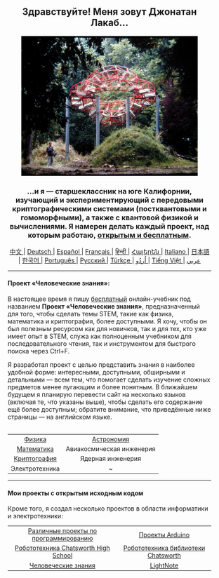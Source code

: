 <div align="center" style="background-image: url('https://jonathanlacabe.github.io/_other/Iapetus_1985.jpg'); background-size: cover; background-position: center; padding: 20px;">
  <h2>Здравствуйте! Меня зовут Джонатан Лакаб...</h2>
  <p align="center">
        <a href="https://jonathanlacabe.github.io/"><img src="/Iapetus_1985.jpg" alt="Япет, 1985 год. Одна из моих любимых фотографий всех времён: она показывает скульптуру «Япет» Жана-Макса Альбера, вмонтированную в природу. Это произведение современного искусства было создано так, чтобы имитировать орбиту одного из спутников Сатурна. Я всегда считал науку формой искусства, своеобразным творческим выражением в рамках логических ограничений, наложенных Вселенной, поэтому выбрал эту фотографию, чтобы она отражала философию, с которой я работаю над всеми своими проектами, особенно над HKP." width="402"/></a>
    </p>
  <h3>...и я — старшеклассник на юге Калифорнии, изучающий и экспериментирующий с передовыми криптографическими системами (постквантовыми и гомоморфными), а также с квантовой физикой и вычислениями. Я намерен делать каждый проект, над которым работаю, <a href="https://openaccessmanifesto.wordpress.com/%d0%bf%d0%b0%d1%80%d1%82%d0%b8%d0%b7%d0%b0%d0%bd%d1%81%d0%ba%d0%b8%d0%b9-%d0%bc%d0%b0%d0%bd%d0%b8%d1%84%d0%b5%d1%81%d1%82-%d0%be%d0%b1-%d0%be%d1%82%d0%ba%d1%80%d1%8b%d1%82%d0%be%d0%bc-%d0%b4%d0%be/">открытым и бесплатным</a>. </h3> 
    
<p align="center">
  <a href="https://github.com/JonathanLacabe/JonathanLacabe/blob/main/README_CN.md"><span> 中文 </span></a>|
  <a href="https://github.com/JonathanLacabe/JonathanLacabe/blob/main/README_DE.md"><span> Deutsch </span></a>|
  <a href="https://github.com/JonathanLacabe/JonathanLacabe/blob/main/README_ES.md"><span> Español </span></a>|
  <a href="https://github.com/JonathanLacabe/JonathanLacabe/blob/main/README_FR.md"><span> Français </span></a>|
  <a href="https://github.com/JonathanLacabe/JonathanLacabe/blob/main/README_HI.md"><span> हिन्दी </span></a>|
  <a href="https://github.com/JonathanLacabe/JonathanLacabe/blob/main/README_HY.md"><span> Հայերեն </span></a>|
  <a href="https://github.com/JonathanLacabe/JonathanLacabe/blob/main/README_IT.md"><span> Italiano </span></a>|
  <a href="https://github.com/JonathanLacabe/JonathanLacabe/blob/main/README_JP.md"><span> 日本語 </span></a>|
  <a href="https://github.com/JonathanLacabe/JonathanLacabe/blob/main/README_KO.md"><span> 한국어 </span></a>|
  <a href="https://github.com/JonathanLacabe/JonathanLacabe/blob/main/README_PT.md"><span> Português </span></a>|
  <a href="https://github.com/JonathanLacabe/JonathanLacabe/blob/main/README_RU.md"><span> Русский </span></a>|
  <a href="https://github.com/JonathanLacabe/JonathanLacabe/blob/main/README_TR.md"><span> Türkçe	 </span></a>|
  <a href="https://github.com/JonathanLacabe/JonathanLacabe/blob/main/README_UR.md"><span> اُردُو </span></a>|
  <a href="https://github.com/JonathanLacabe/JonathanLacabe/blob/main/README_VI.md"><span> Tiếng Việt </span></a>|
  <a href="https://github.com/JonathanLacabe/JonathanLacabe/blob/main/README_AR.md"><span> عربي </span></a>
</p>
<hr>

<h4 align="left">Проект «Человеческие знания»:</h4>

<p align="left">В настоящее время я пишу <ins>бесплатный</ins> онлайн-учебник под названием <strong>Проект «Человеческие знания»</strong>, предназначенный для того, чтобы сделать темы STEM, такие как физика, математика и криптография, более доступными. Я хочу, чтобы он был полезным ресурсом как для новичков, так и для тех, кто уже имеет опыт в STEM, служа как полноценным учебником для последовательного чтения, так и инструментом для быстрого поиска через Ctrl+F.</p>

<p align="left">Я разработал проект с целью представить знания в наиболее удобной форме: интересными, доступными, обширными и детальными — всем тем, что помогает сделать изучение сложных предметов менее пугающим и более понятным. В ближайшем будущем я планирую перевести сайт на несколько языков (включая те, что указаны выше), чтобы сделать его содержание ещё более доступным; обратите внимание, что приведённые ниже страницы — на английском языке.</p>

<br>
<table style="margin: auto;">
    <tr>
        <td align="center"><a href="https://jonathanlacabe.github.io/Physics/physics.html">Физика</a></td>
        <td align="center"><a href="https://jonathanlacabe.github.io/astronomy/astronomy.html">Астрономия</a></td>
    </tr>
    <tr>
        <td align="center"><a href="https://jonathanlacabe.github.io/math/mathematics.html">Математика</a></td>
        <td align="center">Авиакосмическая инженерия<a href="https://jonathanlacabe.github.io/engineering/aeronautics.html"></a></td>
    </tr>
    <tr>
        <td align="center"><a href="https://jonathanlacabe.github.io/cryptography/cryptography.html">Криптография</a></td>
        <td align="center">Ядерная инженерия<a href="https://jonathanlacabe.github.io/engineering/nuclear.html"></a></td>
    </tr>
    <tr>
        <td align="center">Электротехника<a href="https://jonathanlacabe.github.io/engineering/electric.html"></a></td>
        <td align="center">~</td>
    </tr>
</table>
    
<hr>
<h4 align="left">Мои проекты с открытым исходным кодом</h4>
    <p align="left">Кроме того, я создал несколько проектов в области информатики и электротехники:</p>
    <table align="center">
        <tr>
            <td align="center"><a href="https://github.com/JonathanLacabe/Assorted-Programming-Projects">Различные проекты по программированию</a></td>
            <td align="center"><a href="https://github.com/JonathanLacabe/Arduino-Projects">Проекты Arduino</a></td>
        </tr>
        <tr>
            <td align="center"><a href="https://github.com/JonathanLacabe/Chatsworth-Robotics">Робототехника Chatsworth High School</a></td>
            <td align="center"><a href="https://github.com/JonathanLacabe/Chatsworth-Library-Robotics">Робототехника библиотеки Chatsworth</a></td>
        </tr>
      <tr>
            <td align="center"><a href="https://github.com/JonathanLacabe/JonathanLacabe.github.io">Человеческие знания</a></td>
            <td align="center"><a href="https://github.com/JonathanLacabe/LightNote">LightNote</a></td>
        </tr>
    </table>
 
</div>

